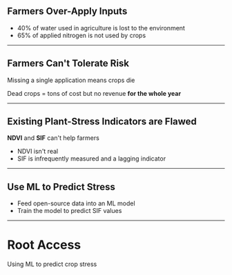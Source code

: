 ## Farmers Over-Apply Inputs

- 40% of water used in agriculture is lost to the environment
- 65% of applied nitrogen is not used by crops

---

## Farmers Can't Tolerate Risk

Missing a single application means crops die

Dead crops = tons of cost but no revenue **for the whole year**

---

## Existing Plant-Stress Indicators are Flawed

**NDVI** and **SIF** can't help farmers

- NDVI isn't real
- SIF is infrequently measured and a lagging indicator

---

## Use ML to Predict Stress

- Feed open-source data into an ML model
- Train the model to predict SIF values

---

# Root Access

Using ML to predict crop stress